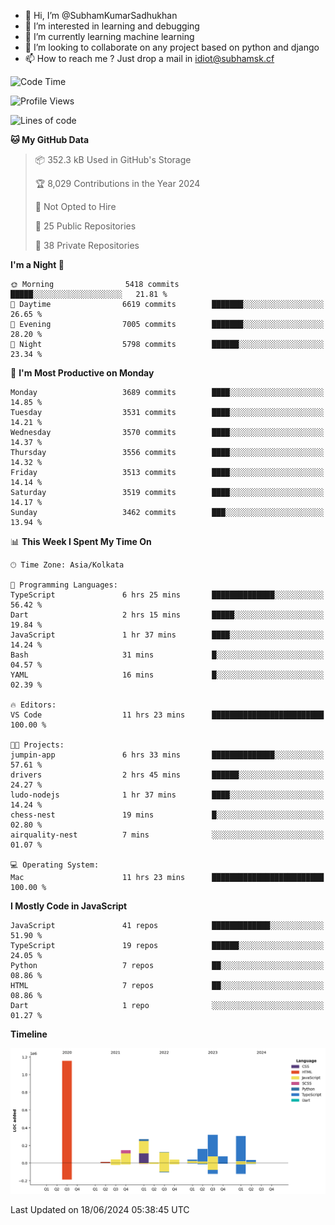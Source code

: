 - 👋 Hi, I’m @SubhamKumarSadhukhan
- 👀 I’m interested in learning and debugging
- 🌱 I’m currently learning machine learning
- 💞️ I’m looking to collaborate on any project based on python and django
- 📫 How to reach me ?
      Just drop a mail in idiot@subhamsk.cf

<!---
SubhamKumarSadhukhan/SubhamKumarSadhukhan is a ✨ special ✨ repository because its `README.md` (this file) appears on your GitHub profile.
You can click the Preview link to take a look at your changes.
--->


<!--START_SECTION:waka-->
![Code Time](http://img.shields.io/badge/Code%20Time-2%2C240%20hrs%2052%20mins-blue)

![Profile Views](http://img.shields.io/badge/Profile%20Views-3-blue)

![Lines of code](https://img.shields.io/badge/From%20Hello%20World%20I%27ve%20Written-2.7%20million%20lines%20of%20code-blue)

**🐱 My GitHub Data** 

> 📦 352.3 kB Used in GitHub's Storage 
 > 
> 🏆 8,029 Contributions in the Year 2024
 > 
> 🚫 Not Opted to Hire
 > 
> 📜 25 Public Repositories 
 > 
> 🔑 38 Private Repositories 
 > 
**I'm a Night 🦉** 

```text
🌞 Morning                5418 commits        █████░░░░░░░░░░░░░░░░░░░░   21.81 % 
🌆 Daytime                6619 commits        ███████░░░░░░░░░░░░░░░░░░   26.65 % 
🌃 Evening                7005 commits        ███████░░░░░░░░░░░░░░░░░░   28.20 % 
🌙 Night                  5798 commits        ██████░░░░░░░░░░░░░░░░░░░   23.34 % 
```
📅 **I'm Most Productive on Monday** 

```text
Monday                   3689 commits        ████░░░░░░░░░░░░░░░░░░░░░   14.85 % 
Tuesday                  3531 commits        ████░░░░░░░░░░░░░░░░░░░░░   14.21 % 
Wednesday                3570 commits        ████░░░░░░░░░░░░░░░░░░░░░   14.37 % 
Thursday                 3556 commits        ████░░░░░░░░░░░░░░░░░░░░░   14.32 % 
Friday                   3513 commits        ████░░░░░░░░░░░░░░░░░░░░░   14.14 % 
Saturday                 3519 commits        ████░░░░░░░░░░░░░░░░░░░░░   14.17 % 
Sunday                   3462 commits        ███░░░░░░░░░░░░░░░░░░░░░░   13.94 % 
```


📊 **This Week I Spent My Time On** 

```text
🕑︎ Time Zone: Asia/Kolkata

💬 Programming Languages: 
TypeScript               6 hrs 25 mins       ██████████████░░░░░░░░░░░   56.42 % 
Dart                     2 hrs 15 mins       █████░░░░░░░░░░░░░░░░░░░░   19.84 % 
JavaScript               1 hr 37 mins        ████░░░░░░░░░░░░░░░░░░░░░   14.24 % 
Bash                     31 mins             █░░░░░░░░░░░░░░░░░░░░░░░░   04.57 % 
YAML                     16 mins             █░░░░░░░░░░░░░░░░░░░░░░░░   02.39 % 

🔥 Editors: 
VS Code                  11 hrs 23 mins      █████████████████████████   100.00 % 

🐱‍💻 Projects: 
jumpin-app               6 hrs 33 mins       ██████████████░░░░░░░░░░░   57.61 % 
drivers                  2 hrs 45 mins       ██████░░░░░░░░░░░░░░░░░░░   24.27 % 
ludo-nodejs              1 hr 37 mins        ████░░░░░░░░░░░░░░░░░░░░░   14.24 % 
chess-nest               19 mins             █░░░░░░░░░░░░░░░░░░░░░░░░   02.80 % 
airquality-nest          7 mins              ░░░░░░░░░░░░░░░░░░░░░░░░░   01.07 % 

💻 Operating System: 
Mac                      11 hrs 23 mins      █████████████████████████   100.00 % 
```

**I Mostly Code in JavaScript** 

```text
JavaScript               41 repos            █████████████░░░░░░░░░░░░   51.90 % 
TypeScript               19 repos            ██████░░░░░░░░░░░░░░░░░░░   24.05 % 
Python                   7 repos             ██░░░░░░░░░░░░░░░░░░░░░░░   08.86 % 
HTML                     7 repos             ██░░░░░░░░░░░░░░░░░░░░░░░   08.86 % 
Dart                     1 repo              ░░░░░░░░░░░░░░░░░░░░░░░░░   01.27 % 
```



**Timeline**

![Lines of Code chart](https://raw.githubusercontent.com/SubhamKumarSadhukhan/SubhamKumarSadhukhan/main/assets/bar_graph.png)


 Last Updated on 18/06/2024 05:38:45 UTC
<!--END_SECTION:waka-->
